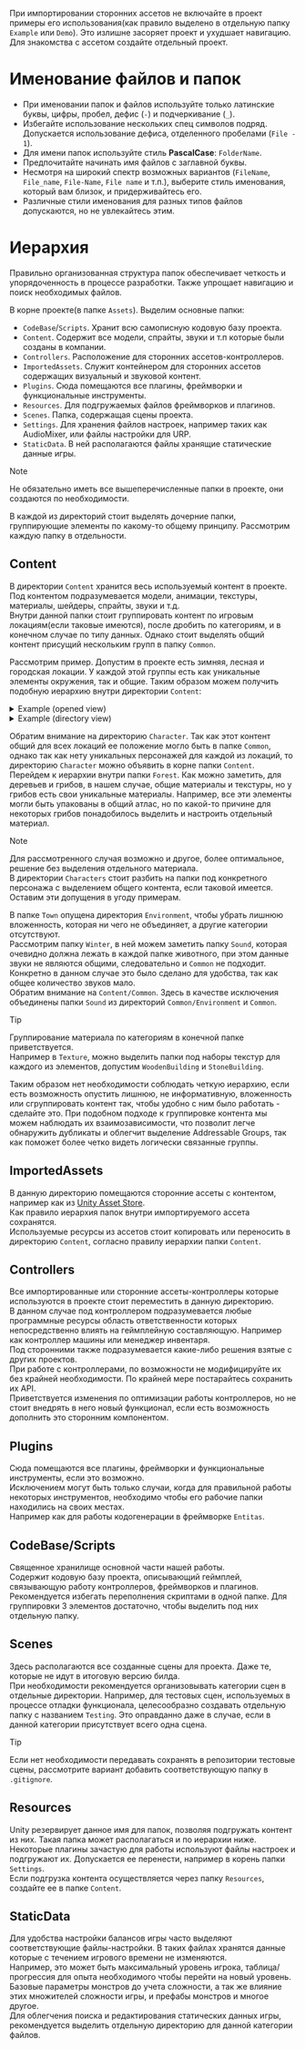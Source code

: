 При импортировании сторонних ассетов не включайте в проект примеры его использования(как правило выделено в отдельную папку `Example` или `Demo`). Это излишне засоряет проект и ухудшает навигацию.  
Для знакомства с ассетом создайте отдельный проект.

# Именование файлов и папок

- При именовании папок и файлов используйте только латинские буквы, цифры, пробел, дефис (`-`) и подчеркивание (`_`).  
- Избегайте использование нескольких спец символов подряд. Допускается использование дефиса, отделенного пробелами (`File - 1`).
- Для имени папок используйте стиль **PascalCase**: `FolderName`.  
- Предпочитайте начинать имя файлов с заглавной буквы.  
- Несмотря на широкий спектр возможных вариантов (`FileName`, `File_name`, `File-Name`, `File name` и т.п.), выберите стиль именования, который вам близок, и придерживайтесь его.  
- Различные стили именования для разных типов файлов допускаются, но не увлекайтесь этим.

# Иерархия

Правильно организованная структура папок обеспечивает четкость и упорядоченность в процессе разработки. Также упрощает навигацию и поиск необходимых файлов.

В корне проекте(в папке `Assets`). Выделим основные папки:
- `CodeBase`/`Scripts`. Хранит всю самописную кодовую базу проекта.
- `Content`. Содержит все модели, спрайты, звуки и т.п которые были созданы в компании.
- `Controllers`. Расположение для сторонних ассетов-контроллеров. 
- `ImportedAssets`. Служит контейнером для сторонних ассетов содержащих визуальный и звуковой контент.
- `Plugins`. Сюда помещаются все плагины, фреймворки и функциональные инструменты.
- `Resources`. Для подгружаемых файлов фреймворков и плагинов.
- `Scenes`. Папка, содержащая сцены проекта. 
- `Settings`. Для хранения файлов настроек, например таких как AudioMixer, или файлы настройки для URP.
- `StaticData`. В ней располагаются файлы хранящие статические данные игры.

> [!Note]
> Не обязательно иметь все вышеперечисленные папки в проекте, они создаются по необходимости.

В каждой из директорий стоит выделять дочерние папки, группирующие элементы по какому-то общему принципу.
Рассмотрим каждую папку в отдельности. 

## Content

В директории `Content` хранится весь используемый контент в проекте.  
Под контентом подразумевается модели, анимации, текстуры, материалы, шейдеры, спрайты, звуки и т.д.  
Внутри данной папки стоит группировать контент по игровым локациям(если таковые имеются), после дробить по категориям, и в конечном случае по типу данных. Однако стоит выделять общий контент присущий нескольким групп в папку `Common`.

Рассмотрим пример. Допустим в проекте есть зимняя, лесная и городская локации. У каждой этой группы есть как уникальные элементы окружения, так и общие. Таким образом можем получить подобную иерархию внутри директории `Content`:

<details>
<summary>Example (opened view)</summary>

- Forest
  - Environment
    - Tree
      - Prefab
      - Model
    - Mushroom
      - Prefab
      - Model
      - Material
    - Common 
      - Texture
      - Material
- Town
  - Building
    - Prefab
    - Model
    - Material
    - Texture
- Winter
  - Animal
    - Sound
    - Fox
      - Animation
      - Prefab
      - Model
      - Material
      - Texture
    - Wolf
      - Animation
      - Prefab
      - Model
      - Material
      - Texture
    - Rabbit
      - Animation
      - Prefab
      - Model
      - Material
      - Texture
- Characters
  - Animation
  - Prefab
  - Model
  - Material
  - Sound
  - Texture
- Common
  - Environment
    - Tree
      - Prefab
      - Model
      - Material
      - Texture
    - Props
      - Prefab
      - Model
      - Material
      - Texture
  - Sound
    - BackgroundMusic
    - Environment
- UI
  - Sprite
    - Button
    - Frame
    - Icons
  - Sound
    - Effects
    - Interactive
    - Notifications
</details>

<details>
<summary>Example (directory view)</summary>
<ul>
<details>
  <summary>Forest</summary>
  <ul>
    <details>
      <summary>Environment</summary>
      <ul>
        <details>
          <summary>Tree</summary>
          <ul>
            <li>Prefab</li>
            <li>Model</li>
          </ul>
        </details>
        <details>
          <summary>Mushroom</summary>
          <ul>
            <li>Prefab</li>
            <li>Model</li>
            <li>Material</li>
          </ul>
        </details>
        <details>
          <summary>Common</summary>
          <ul>
            <li>Texture</li>
            <li>Material</li>
          </ul>
        </details>
      </ul>
    </details>
  </ul>
</details>

<details>
  <summary>Town</summary>
  <ul>
    <details>
      <summary>Building</summary>
      <ul>
        <li>Prefab</li>
        <li>Model</li>
        <li>Material</li>
        <li>Texture</li>
      </ul>
    </details>
  </ul>
</details>

<details>
  <summary>Winter</summary>
  <ul>
    <details>
      <summary>Animal</summary>
      <ul>
        <details>
          <summary> Sound </summary>
          <ul>
            <li>Fox.mp3</li>
            <li>Wolf.wav</li>
            <li>Rabbit.ogg</li>
          </ul>
        </details>
        <details>
          <summary>Fox</summary>
          <ul>
            <li>Animation</li>
            <li>Prefab</li>
            <li>Model</li>
            <li>Material</li>
            <li>Texture</li>
          </ul>
        </details>
        <details>
          <summary>Wolf</summary>
          <ul>
            <li>Animation</li>
            <li>Prefab</li>
            <li>Model</li>
            <li>Material</li>
            <li>Texture</li>
          </ul>
        </details>
        <details>
          <summary>Rabbit</summary>
          <ul>
            <li>Animation</li>
            <li>Prefab</li>
            <li>Model</li>
            <li>Material</li>
            <li>Texture</li>
          </ul>
        </details>
      </ul>
    </details>
  </ul>
</details>

<details>
  <summary>Characters</summary>
  <ul>
    <li>Animation</li>
    <li>Prefab</li>
    <li>Model</li>
    <li>Material</li>
    <li>Sound</li>
    <li>Texture</li>
  </ul>
</details>

<details>
  <summary>Common</summary>
  <ul>
    <details>
      <summary>Environment</summary>
      <ul>
        <details>
          <summary>Tree</summary>
          <ul>
            <li>Prefab</li>
            <li>Model</li>
            <li>Material</li>
            <li>Texture</li>
          </ul>
        </details>
        <details>
          <summary>Props</summary>
          <ul>
            <li>Prefab</li>
            <li>Model</li>
            <li>Material</li>
            <li>Texture</li>
          </ul>
        </details>
      </ul>
    </details>
    <details>
      <summary>Sound</summary>
      <ul>
        <li>BackgroundMusic</li>
        <li>Environment</li>
      </ul>
    </details>
  </ul>
</details>

<details>
  <summary>UI</summary>
  <ul>
  <details>
    <summary>Sprite</summary>
    <ul>
      <li>Buttons</li>
      <li>Frame</li>
      <li>Icons</li>
    </ul>
    </details>
  <details>
    <summary>Sound</summary>
    <ul>
      <li>Effects</li>
      <li>Interactive</li>
      <li>Notifications</li>
    </ul>
    </details>
  </ul>
</details>
</ul>
</details>

Обратим внимание на директорию `Character`. Так как этот контент общий для всех локаций ее положение могло быть в папке `Common`, однако так как нету уникальных персонажей для каждой из локаций, то директорию `Character` можно объявить в корне папки `Content`.  
Перейдем к иерархии внутри папки `Forest`. Как можно заметить, для деревьев и грибов, в нашем случае, общие материалы и текстуры, но у грибов есть свои уникальные материалы. Например, все эти элементы могли быть упакованы в общий атлас, но по какой-то причине для некоторых грибов понадобилось выделить и настроить отдельный материал.

> [!Note]
> Для рассмотренного случая возможно и другое, более оптимальное, решение без выделения отдельного материала.  
> В директории `Characters` стоит разбить на папки под конкретного персонажа с выделением общего контента, если таковой имеется.  
> Оставим эти допущения в угоду примерам.

В папке `Town` опущена директория `Environment`, чтобы убрать лишнюю вложенность, которая ни чего не объединяет, а другие категории отсутствуют.  
Рассмотрим папку `Winter`, в ней можем заметить папку `Sound`, которая очевидно должна лежать в каждой папке животного, при этом данные звуки не являются общими, следовательно и `Common` не подходит. Конкретно в данном случае это было сделано для удобства, так как общее количество звуков мало.  
Обратим внимание на `Content/Common`. Здесь в качестве исключения объединены папки `Sound` из директорий `Common/Environment` и `Common`.

> [!Tip]
> Группирование материала по категориям в конечной папке приветствуется.  
> Например в `Texture`, можно выделить папки под наборы текстур для каждого из элементов, допустим `WoodenBuilding` и `StoneBuilding`.

Таким образом нет необходимости соблюдать четкую иерархию, если есть возможность опустить лишнюю, не информативную, вложенность или сгруппировать контент так, чтобы удобно с ним было работать - сделайте это.
При подобном подходе к группировке контента мы можем наблюдать их взаимозависимости, что позволит легче обнаружить дубликаты и облегчит выделение Addressable Groups, так как поможет более четко видеть логически связанные группы.

## ImportedAssets

В данную директорию помещаются сторонние ассеты c контентом, например как из [Unity Asset Store](https://assetstore.unity.com).  
Как правило иерархия папок внутри импортируемого ассета сохранятся.  
Используемые ресурсы из ассетов стоит копировать или переносить в директорию `Content`, согласно правилу иерархии папки `Content`.


## Controllers

Все импортированные или сторонние ассеты-контроллеры которые используются в проекте стоит переместить в данную директорию.  
В данном случае под контроллером подразумевается любые программные ресурсы область ответственности которых непосредственно влиять на геймплейную составляющую. Например как контроллер машины или менеджер инвентаря.  
Под сторонними также подразумевается какие-либо решения взятые с других проектов.  
При работе с контроллерами, по возможности не модифицируйте их без крайней необходимости. По крайней мере постарайтесь сохранить их API.  
Приветствуется изменения по оптимизации работы контроллеров, но не стоит внедрять в него новый функционал, если есть возможность дополнить это сторонним компонентом.

## Plugins

Сюда помещаются все плагины, фреймворки и функциональные инструменты, если это возможно.  
Исключением могут быть только случаи, когда для правильной работы некоторых инструментов, необходимо чтобы его рабочие папки находились на своих местах.  
Например как для работы кодогенерации в фреймворке `Entitas`. 

## CodeBase/Scripts

Священное хранилище основной части нашей работы.  
Содержит кодовую базу проекта, описывающий геймплей, связывающую работу контроллеров, фреймворков и плагинов.  
Рекомендуется избегать переполнения скриптами в одной папке. Для группировки 3 элементов достаточно, чтобы выделить под них отдельную папку.  

## Scenes

Здесь располагаются все созданные сцены для проекта. Даже те, которые не идут в итоговую версию билда.  
При необходимости рекомендуется организовывать категории сцен в отдельные директории.
Например, для тестовых сцен, используемых в процессе отладки функционала, целесообразно создавать отдельную папку с названием `Testing`. Это оправданно даже в случае, если в данной категории присутствует всего одна сцена.  

> [!Tip]
> Если нет необходимости передавать сохранять в репозитории тестовые сцены, рассмотрите вариант добавить соответствующую папку в `.gitignore`.

## Resources

Unity резервирует данное имя для папок, позволяя подгружать контент из них. Такая папка может располагаться и по иерархии ниже.  
Некоторые плагины зачастую для работы используют файлы настроек и подгружают их. Допускается ее перенести, например в корень папки `Settings`.  
Если подгрузка контента осуществляется через папку `Resources`, создайте ее в папке `Content`.

## StaticData

Для удобства настройки балансов игры часто выделяют соответствующие файлы-настройки. В таких файлах хранятся данные которые с течением игрового времени не изменяются.  
Например, это может быть максимальный уровень игрока, таблица/прогрессия для опыта необходимого чтобы перейти на новый уровень. Базовые параметры монстров до учета сложности, а так же влияние этих множителей сложности игры, и префабы монстров и многое другое.  
Для облегчения поиска и редактирования статических данных игры, рекомендуется выделить отдельную директорию для данной категории файлов.